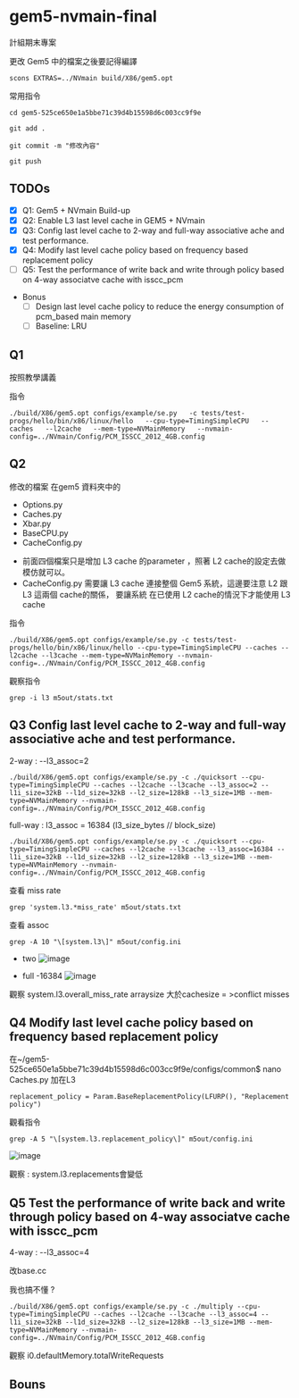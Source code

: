 # gem5-nvmain-final
計組期末專案

更改 Gem5 中的檔案之後要記得編譯
```
scons EXTRAS=../NVmain build/X86/gem5.opt
```
常用指令
```
cd gem5-525ce650e1a5bbe71c39d4b15598d6c003cc9f9e
```
```
git add .
```
```
git commit -m "修改內容"
```
```
git push
```
## TODOs
- [x] Q1: Gem5 + NVmain Build-up
- [x] Q2: Enable L3 last level cache in GEM5 + NVmain
- [x] Q3: Config last level cache to 2-way and full-way associative ache and test performance.
- [x] Q4: Modify last level cache policy based on frequency based replacement policy
- [ ] Q5: Test the performance of write back and write through policy based on 4-way associatve cache with isscc_pcm  
- Bonus
    - [ ] Design last level cache policy to reduce the energy consumption of pcm_based main memory
    - [ ] Baseline: LRU
## Q1
按照教學講義

指令
```
./build/X86/gem5.opt configs/example/se.py   -c tests/test-progs/hello/bin/x86/linux/hello   --cpu-type=TimingSimpleCPU   --caches   --l2cache   --mem-type=NVMainMemory   --nvmain-config=../NVmain/Config/PCM_ISSCC_2012_4GB.config
```
## Q2
修改的檔案 在gem5 資料夾中的
* Options.py 
* Caches.py 
* Xbar.py 
* BaseCPU.py 
* CacheConfig.py 
- 前面四個檔案只是增加 L3 cache 的parameter ，照著 L2 cache的設定去做模仿就可以。
- CacheConfig.py  需要讓 L3 cache 連接整個 Gem5 系統，這邊要注意 L2 跟L3 這兩個  cache的關係， 要讓系統 在已使用 L2 cache的情況下才能使用 L3 cache

指令
```
./build/X86/gem5.opt configs/example/se.py -c tests/test-progs/hello/bin/x86/linux/hello --cpu-type=TimingSimpleCPU --caches --l2cache --l3cache --mem-type=NVMainMemory --nvmain-config=../NVmain/Config/PCM_ISSCC_2012_4GB.config
```
觀察指令
```
grep -i l3 m5out/stats.txt
```
## Q3 Config last level cache to 2-way and full-way associative ache and test performance.
2-way : --l3_assoc=2
```
./build/X86/gem5.opt configs/example/se.py -c ./quicksort --cpu-type=TimingSimpleCPU --caches --l2cache --l3cache --l3_assoc=2 --l1i_size=32kB --l1d_size=32kB --l2_size=128kB --l3_size=1MB --mem-type=NVMainMemory --nvmain-config=../NVmain/Config/PCM_ISSCC_2012_4GB.config
```
full-way : l3_assoc = 16384 (l3_size_bytes // block_size)
```
./build/X86/gem5.opt configs/example/se.py -c ./quicksort --cpu-type=TimingSimpleCPU --caches --l2cache --l3cache --l3_assoc=16384 --l1i_size=32kB --l1d_size=32kB --l2_size=128kB --l3_size=1MB --mem-type=NVMainMemory --nvmain-config=../NVmain/Config/PCM_ISSCC_2012_4GB.config
```

查看 miss rate
```
grep 'system.l3.*miss_rate' m5out/stats.txt
```
查看 assoc
```
grep -A 10 "\[system.l3\]" m5out/config.ini
```
- two
![image](https://github.com/user-attachments/assets/96a8d2db-c7ac-4b96-b824-6e357e9ac1a0)

- full -16384
![image](https://github.com/user-attachments/assets/b02689d1-8191-47ee-b01d-d0a14aa476ea)

觀察 system.l3.overall_miss_rate
arraysize 大於cachesize = >conflict misses

## Q4 Modify last level cache policy based on frequency based replacement policy

在~/gem5-525ce650e1a5bbe71c39d4b15598d6c003cc9f9e/configs/common$ nano Caches.py 加在L3
```
replacement_policy = Param.BaseReplacementPolicy(LFURP(), "Replacement policy")
```
觀看指令
```
grep -A 5 "\[system.l3.replacement_policy\]" m5out/config.ini
```
![image](https://github.com/user-attachments/assets/38b2e040-42f1-4f03-9451-d9ed873d4f34)

觀察 : system.l3.replacements會變低

## Q5 Test the performance of write back and write through policy based on 4-way associatve cache with isscc_pcm  
4-way : --l3_assoc=4

改base.cc

我也搞不懂 ?

```
./build/X86/gem5.opt configs/example/se.py -c ./multiply --cpu-type=TimingSimpleCPU --caches --l2cache --l3cache --l3_assoc=4 --l1i_size=32kB --l1d_size=32kB --l2_size=128kB --l3_size=1MB --mem-type=NVMainMemory --nvmain-config=../NVmain/Config/PCM_ISSCC_2012_4GB.config
```
觀察 i0.defaultMemory.totalWriteRequests
## Bouns
